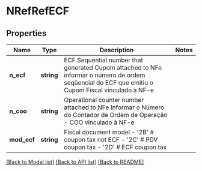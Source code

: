 # NRefRefECF

## Properties
Name | Type | Description | Notes
------------ | ------------- | ------------- | -------------
**n_ecf** | **string** | ECF Sequential number that generated Cupom attached to NFe informar o número de ordem seqüencial do ECF que emitiu o Cupom Fiscal vinculado à NF-e | 
**n_coo** | **string** | Operational counter number attached to NFe Informar o Número do Contador de Ordem de Operação - COO vinculado à NF-e | 
**mod_ecf** | **string** | Fiscal document model - &#39;2B&#39; # coupon tax not ECF - &#39;2C&#39; # PDV coupon tax - &#39;2D&#39; # ECF coupon tax | 

[[Back to Model list]](../README.md#documentation-for-models) [[Back to API list]](../README.md#documentation-for-api-endpoints) [[Back to README]](../README.md)


